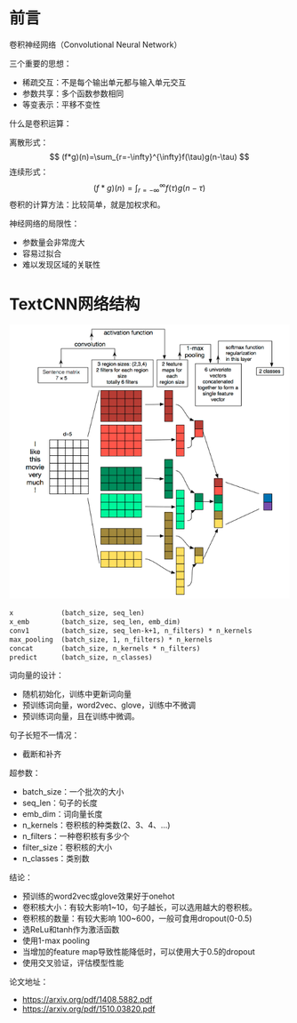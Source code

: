 # 前言

卷积神经网络（Convolutional Neural Network）

三个重要的思想：

- 稀疏交互：不是每个输出单元都与输入单元交互
- 参数共享：多个函数参数相同
- 等变表示：平移不变性

什么是卷积运算：

离散形式：
$$
(f*g)(n)=\sum_{r=-\infty}^{\infty}f(\tau)g(n-\tau)
$$
连续形式：
$$
(f*g)(n)=\int_{r=-\infty}^{\infty}f(\tau)g(n-\tau)
$$
卷积的计算方法：比较简单，就是加权求和。

神经网络的局限性：

- 参数量会非常庞大
- 容易过拟合
- 难以发现区域的关联性

# TextCNN网络结构

![img](img/textcnn1.png)

```
x            (batch_size, seq_len)
x_emb        (batch_size, seq_len, emb_dim)
conv1        (batch_size, seq_len-k+1, n_filters) * n_kernels
max_pooling  (batch_size, 1, n_filters) * n_kernels
concat       (batch_size, n_kernels * n_filters)
predict      (batch_size, n_classes)
```

词向量的设计：

- 随机初始化，训练中更新词向量
- 预训练词向量，word2vec、glove，训练中不微调
- 预训练词向量，且在训练中微调。

句子长短不一情况：

- 截断和补齐

超参数：

- batch_size：一个批次的大小
- seq_len：句子的长度
- emb_dim：词向量长度
- n_kernels：卷积核的种类数(2、3、4、...)
- n_filters：一种卷积核有多少个
- filter_size：卷积核的大小
- n_classes：类别数

结论：

- 预训练的word2vec或glove效果好于onehot
- 卷积核大小：有较大影响1~10，句子越长，可以选用越大的卷积核。
- 卷积核的数量：有较大影响 100~600，一般可食用dropout(0-0.5)
- 选ReLu和tanh作为激活函数
- 使用1-max pooling
- 当增加的feature map导致性能降低时，可以使用大于0.5的dropout
- 使用交叉验证，评估模型性能

论文地址：

- https://arxiv.org/pdf/1408.5882.pdf
- https://arxiv.org/pdf/1510.03820.pdf

